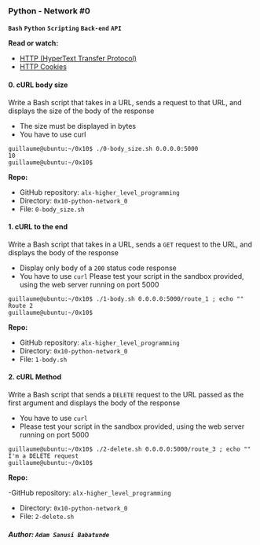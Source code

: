 ### **Python - Network #0**
**`Bash`** **`Python`** **`Scripting`** **`Back-end`** **`API`**

**Read or watch:**

- [HTTP (HyperText Transfer Protocol)](https://www3.ntu.edu.sg/home/ehchua/programming/webprogramming/HTTP_Basics.html)
- [HTTP Cookies](https://developer.mozilla.org/en-US/docs/Web/HTTP/Cookies)

#### **0. cURL body size**

Write a Bash script that takes in a URL, sends a request to that URL, and displays the size of the body of the response

- The size must be displayed in bytes
- You have to use curl
```
guillaume@ubuntu:~/0x10$ ./0-body_size.sh 0.0.0.0:5000
10
guillaume@ubuntu:~/0x10$ 
```
**Repo:**

- GitHub repository: `alx-higher_level_programming`
- Directory: `0x10-python-network_0`
- File: `0-body_size.sh`

#### **1. cURL to the end**
Write a Bash script that takes in a URL, sends a `GET` request to the URL, and displays the body of the response

- Display only body of a `200` status code response
- You have to use `curl`
Please test your script in the sandbox provided, using the web server running on port 5000
```
guillaume@ubuntu:~/0x10$ ./1-body.sh 0.0.0.0:5000/route_1 ; echo ""
Route 2
guillaume@ubuntu:~/0x10$ 
```
**Repo:**

- GitHub repository: `alx-higher_level_programming`
- Directory: `0x10-python-network_0`
- File: `1-body.sh`

#### **2. cURL Method**

Write a Bash script that sends a `DELETE` request to the URL passed as the first argument and displays the body of the response

- You have to use `curl`
- Please test your script in the sandbox provided, using the web server running on port 5000
```
guillaume@ubuntu:~/0x10$ ./2-delete.sh 0.0.0.0:5000/route_3 ; echo ""
I'm a DELETE request
guillaume@ubuntu:~/0x10$ 
```
**Repo:**

-GitHub repository: `alx-higher_level_programming`
- Directory: `0x10-python-network_0`
- File: `2-delete.sh`

##### Author: **`Adam Sanusi Babatunde`**
